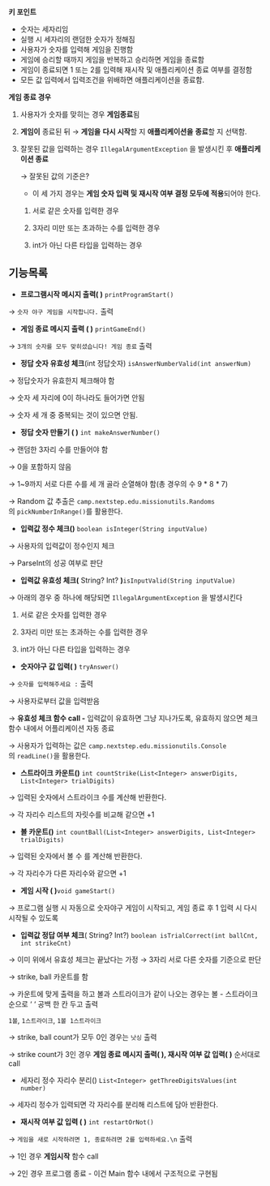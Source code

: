 ********************키 포인트********************

- 숫자는 세자리임
- 실행 시 세자리의 랜덤한 숫자가 정해짐
- 사용자가 숫자를 입력해 게임을 진행함
- 게임에 승리할 때까지 게임을 반복하고 승리하면 게임을 종료함
- 게임이 종료되면 1 또는 2를 입력해 재시작 및 애플리케이션 종료 여부를 결정함
- 모든 값 입력에서 입력조건을 위배하면 애플리케이션을 종료함.

******************************************게임 종료 경우******************************************

1. 사용자가 숫자를 맞히는 경우 **게임종료**됨
2. **게임이** 종료된 뒤 → **게임을** **다시 시작**할 지 **애플리케이션을** **종료**할 지 선택함.
3. 잘못된 값을 입력하는 경우 `IllegalArgumentException` 을 발생시킨 후 ********************************애플리케이션 종료********************************

   → 잘못된 값의 기준은?

   - 이 세 가지 경우는 **게임 숫자 입력 및 재시작 여부 결정 모두에 적용**되어야 한다.

   1) 서로 같은 숫자를 입력한 경우

   2) 3자리 미만 또는 초과하는 수를 입력한 경우

   3) int가 아닌 다른 타입을 입력하는 경우


## ******************기능목록******************

- ********************프로그램시작 메시지 출력( )******************** `printProgramStart()`

→ `숫자 야구 게임을 시작합니다.` 출력

- ******************************************게임 종료 메시지 출력 ( )****************************************** `printGameEnd()`

→ `3개의 숫자를 모두 맞히셨습니다! 게임 종료` 출력

- **정답 숫자 유효성 체크**(int 정답숫자) `isAnswerNumberValid(int answerNum)`

→ 정답숫자가 유효한지 체크해야 함

→ 숫자 세 자리에 0이 하나라도 들어가면 안됨

→ 숫자 세 개 중 중복되는 것이 있으면 안됨.

- **정답 숫자 만들기 ( )** `int makeAnswerNumber()`

→ 랜덤한 3자리 수를 만들어야 함

→ 0을 포함하지 않음

→ 1~9까지 서로 다른 수를 세 개 골라 순열해야 함(총 경우의 수 9 * 8 * 7)

→ Random 값 추출은 `camp.nextstep.edu.missionutils.Randoms`의 `pickNumberInRange()`를 활용한다.

- **********************************************입력값 정수 체크()********************************************** `boolean isInteger(String inputValue)`

→ 사용자의 입력값이 정수인지 체크

→ ParseInt의 성공 여부로 판단

- **입력값 유효성 체크(** String? Int? **)**`isInputValid(String inputValue)`

→ 아래의 경우 중 하나에 해당되면 `IllegalArgumentException` 을 발생시킨다

1) 서로 같은 숫자를 입력한 경우

2) 3자리 미만 또는 초과하는 수를 입력한 경우

3) int가 아닌 다른 타입을 입력하는 경우

- **숫자야구** **********************값 입력( )********************** `tryAnswer()`

→ `숫자를 입력해주세요 :` 출력

→ 사용자로부터 값을 입력받음

→ **유효성 체크 함수 call -** 입력값이 유효하면 그냥 지나가도록, 유효하지 않으면 체크함수 내에서 어플리케이션 자동 종료

→ 사용자가 입력하는 값은 `camp.nextstep.edu.missionutils.Console`의 `readLine()`을 활용한다.

- ************************************************스트라이크 카운트()************************************************ `int countStrike(List<Integer> answerDigits, List<Integer> trialDigits)`

→ 입력된 숫자에서 스트라이크 수를 계산해 반환한다.

→ 각 자리수 리스트의 자릿수를 비교해 같으면 +1

- ************볼 카운트()************ `int countBall(List<Integer> answerDigits, List<Integer> trialDigits)`

→ 입력된 숫자에서 볼 수 를 계산해 반환한다.

→ 각 자리수가 다른 자리수와 같으면 +1

- **게임 시작 ( )**`void gameStart()`

→ 프로그램 실행 시 자동으로 숫자야구 게임이 시작되고, 게임 종료 후 1 입력 시 다시 시작될 수 있도록

- **입력값 정답 여부 체크**( String? Int?) `boolean isTrialCorrect(int ballCnt, int strikeCnt)`

→ 이미 위에서 유효성 체크는 끝났다는 가정 → 3자리 서로 다른 숫자를 기준으로 판단

→ strike, ball 카운트를 함

→ 카운트에 맞게 출력을 하고 볼과 스트라이크가 같이 나오는 경우는 볼 - 스트라이크 순으로 ‘ ‘ 공백 한 칸 두고 출력

`1볼`, `1스트라이크`,  `1볼 1스트라이크`

→ strike, ball count가 모두 0인 경우는 `낫싱` 출력

→ strike count가 3인 경우 **게임 종료 메시지 출력( ), 재시작 여부 값 입력( )**  순서대로 call

- 세자리 정수 자리수 분리() `List<Integer> getThreeDigitsValues(int number)`

→ 세자리 정수가 입력되면 각 자리수를 분리해 리스트에 담아 반환한다.

- ******************************************************재시작 여부 값 입력 ( )****************************************************** `int restartOrNot()`

→ `게임을 새로 시작하려면 1, 종료하려면 2를 입력하세요.\n` 출력

→ 1인 경우 ********************게임시작******************** 함수 call

→ 2인 경우 프로그램 종료 - 이건 Main 함수 내에서 구조적으로 구현됨